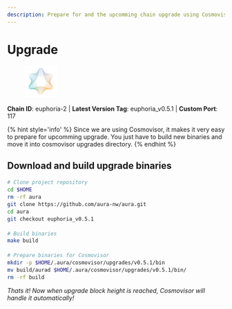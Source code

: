 ```yaml
---
description: Prepare for and the upcomming chain upgrade using Cosmovisor.
---
```


# Upgrade

<figure><img src="https://raw.githubusercontent.com/kj89/cosmos-images/main/logos/aura.png" alt=""><figcaption></figcaption></figure>

**Chain ID**: euphoria-2 | **Latest Version Tag**: euphoria_v0.5.1 | **Custom Port**: 117

{% hint style='info' %}
Since we are using Cosmovisor, it makes it very easy to prepare for upcomming upgrade.
You just have to build new binaries and move it into cosmovisor upgrades directory.
{% endhint %}

## Download and build upgrade binaries

```bash
# Clone project repository
cd $HOME
rm -rf aura
git clone https://github.com/aura-nw/aura.git
cd aura
git checkout euphoria_v0.5.1

# Build binaries
make build

# Prepare binaries for Cosmovisor
mkdir -p $HOME/.aura/cosmovisor/upgrades/v0.5.1/bin
mv build/aurad $HOME/.aura/cosmovisor/upgrades/v0.5.1/bin/
rm -rf build
```

*Thats it! Now when upgrade block height is reached, Cosmovisor will handle it automatically!*
